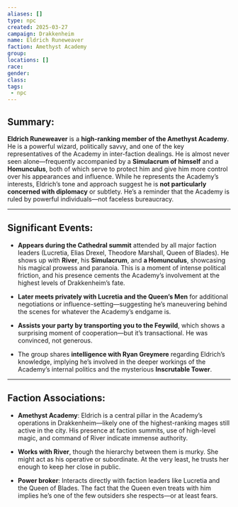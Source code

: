 ```yaml
---
aliases: []
type: npc
created: 2025-03-27
campaign: Drakkenheim
name: Eldrich Runeweaver
faction: Amethyst Academy
group:
locations: []
race:
gender:
class:
tags:
 - npc
---
```

## Summary:

**Eldrich Runeweaver** is a **high-ranking member of the Amethyst Academy**. He is a powerful wizard, politically savvy, and one of the key representatives of the Academy in inter-faction dealings. He is almost never seen alone—frequently accompanied by a **Simulacrum of himself** and a **Homunculus**, both of which serve to protect him and give him more control over his appearances and influence. While he represents the Academy’s interests, Eldrich’s tone and approach suggest he is **not particularly concerned with diplomacy** or subtlety. He’s a reminder that the Academy is ruled by powerful individuals—not faceless bureaucracy.

---

## Significant Events:

- **Appears during the Cathedral summit** attended by all major faction leaders (Lucretia, Elias Drexel, Theodore Marshall, Queen of Blades). He shows up with **River**, his **Simulacrum**, and **a Homunculus**, showcasing his magical prowess and paranoia. This is a moment of intense political friction, and his presence cements the Academy’s involvement at the highest levels of Drakkenheim’s fate​.
    
- **Later meets privately with Lucretia and the Queen’s Men** for additional negotiations or influence-setting—suggesting he’s maneuvering behind the scenes for whatever the Academy’s endgame is​.
    
- **Assists your party by transporting you to the Feywild**, which shows a surprising moment of cooperation—but it’s transactional. He was convinced, not generous​.
    
- The group shares **intelligence with Ryan Greymere** regarding Eldrich’s knowledge, implying he’s involved in the deeper workings of the Academy’s internal politics and the mysterious **Inscrutable Tower**​.
    

---

## Faction Associations:

- **Amethyst Academy**: Eldrich is a central pillar in the Academy’s operations in Drakkenheim—likely one of the highest-ranking mages still active in the city. His presence at faction summits, use of high-level magic, and command of River indicate immense authority.
    
- **Works with River**, though the hierarchy between them is murky. She might act as his operative or subordinate. At the very least, he trusts her enough to keep her close in public.
    
- **Power broker**: Interacts directly with faction leaders like Lucretia and the Queen of Blades. The fact that the Queen even treats with him implies he’s one of the few outsiders she respects—or at least fears.
